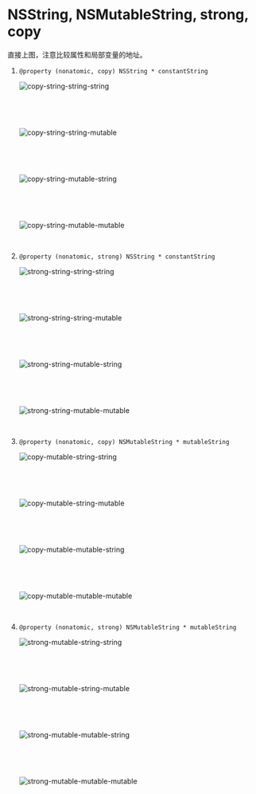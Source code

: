 # NSString, NSMutableString, strong, copy

直接上图，注意比较属性和局部变量的地址。



1. `@property (nonatomic, copy) NSString * constantString`

   ![copy-string-string-string](http://p8gcuv9g8.bkt.clouddn.com/copy-string-string-string.png)

   ​

   ​

   ![copy-string-string-mutable](http://p8gcuv9g8.bkt.clouddn.com/copy-string-string-mutable.png)

   ​

   ​

   ![copy-string-mutable-string](http://p8gcuv9g8.bkt.clouddn.com/copy-string-mutable-string.png)

   ​

   ​

   ![copy-string-mutable-mutable](http://p8gcuv9g8.bkt.clouddn.com/copy-string-mutable-mutable.png)

   ​

2. `@property (nonatomic, strong) NSString * constantString`

   ![strong-string-string-string](http://p8gcuv9g8.bkt.clouddn.com/strong-string-string-string.png)

   ​

   ​

   ![strong-string-string-mutable](http://p8gcuv9g8.bkt.clouddn.com/strong-string-string-mutable.png)

   ​

   ​

   ![strong-string-mutable-string](http://p8gcuv9g8.bkt.clouddn.com/strong-string-mutable-string.png)

   ​

   ​

   ![strong-string-mutable-mutable](http://p8gcuv9g8.bkt.clouddn.com/strong-string-mutable-mutable.png)

   ​

3. `@property (nonatomic, copy) NSMutableString * mutableString`

   ![copy-mutable-string-string](http://p8gcuv9g8.bkt.clouddn.com/copy-mutable-string-string.png)

   ​

   ​

   ![copy-mutable-string-mutable](http://p8gcuv9g8.bkt.clouddn.com/copy-mutable-string-mutable.png)

   ​

   ​

   ![copy-mutable-mutable-string](http://p8gcuv9g8.bkt.clouddn.com/copy-mutable-mutable-string.png)

   ​

   ​

   ![copy-mutable-mutable-mutable](http://p8gcuv9g8.bkt.clouddn.com/copy-mutable-mutable-mutable.png)

   ​

4. `@property (nonatomic, strong) NSMutableString * mutableString`

   ![strong-mutable-string-string](http://p8gcuv9g8.bkt.clouddn.com/strong-mutable-string-string.png)

   ​

   ​

   ![strong-mutable-string-mutable](http://p8gcuv9g8.bkt.clouddn.com/strong-mutable-string-mutable.png)

   ​

   ​

   ![strong-mutable-mutable-string](http://p8gcuv9g8.bkt.clouddn.com/strong-mutable-mutable-string.png)

   ​

   ​

   ![strong-mutable-mutable-mutable](http://p8gcuv9g8.bkt.clouddn.com/strong-mutable-mutable-mutable.png)


